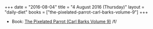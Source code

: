 +++
date = "2016-08-04"
title = "4 August 2016 (Thursday)"
layout = "daily-diet"
books = ["the-pixelated-parrot-carl-barks-volume-9"]
+++

<ul>
<li class="entry books">Book: <a href="/books/the-pixelated-parrot-carl-barks-volume-9">The Pixelated Parrot (Carl Barks Volume 9)</a> /f/</li>
</ul>